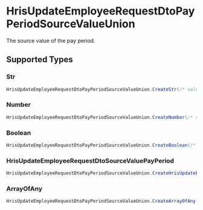 # HrisUpdateEmployeeRequestDtoPayPeriodSourceValueUnion

The source value of the pay period.


## Supported Types

### Str

```csharp
HrisUpdateEmployeeRequestDtoPayPeriodSourceValueUnion.CreateStr(/* values here */);
```

### Number

```csharp
HrisUpdateEmployeeRequestDtoPayPeriodSourceValueUnion.CreateNumber(/* values here */);
```

### Boolean

```csharp
HrisUpdateEmployeeRequestDtoPayPeriodSourceValueUnion.CreateBoolean(/* values here */);
```

### HrisUpdateEmployeeRequestDtoSourceValuePayPeriod

```csharp
HrisUpdateEmployeeRequestDtoPayPeriodSourceValueUnion.CreateHrisUpdateEmployeeRequestDtoSourceValuePayPeriod(/* values here */);
```

### ArrayOfAny

```csharp
HrisUpdateEmployeeRequestDtoPayPeriodSourceValueUnion.CreateArrayOfAny(/* values here */);
```
